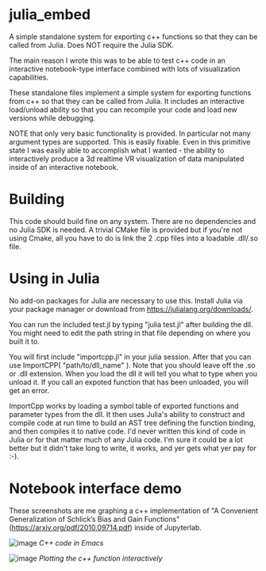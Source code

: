# julia_embed
A simple standalone system for exporting c++ functions so that they can be called from Julia. Does NOT require the Julia SDK.

The main reason I wrote this was to be able to test c++ code in an interactive notebook-type interface combined with lots of visualization capabilities.

These standalone files implement a simple system for exporting functions from c++ so that they can be called from Julia. It includes an interactive load/unload ability
so that you can recompile your code and load new versions while debugging.

NOTE that only very basic functionality is provided. In particular not many argument types are supported. This is easily fixable. Even in this primitive state I was easily able
to accomplish what I wanted - the ability to interactively produce a 3d realtime VR visualization of data manipulated inside of an interactive notebook.

# Building
This code should build fine on any system. There are no dependencies and no Julia SDK is needed. A trivial CMake file is provided but if you're not using Cmake, all 
you have to do is link the 2 .cpp files into a loadable .dll/.so file.

# Using in Julia
No add-on packages for Julia are necessary to use this. Install Julia via your package manager or download from https://julialang.org/downloads/. 

You can run the included test.jl by typing "julia test.jl" after building the dll. You might need to edit the path string in that file depending on where you built it to.

You will first include "importcpp.jl" in your julia session. After that you can use ImportCPP( "path/to/dll_name" ). Note that you should leave off the .so or .dll extension.
When you load the dll it will tell you what to type when you unload it. If you call an expoted function that has been unloaded, you will get an error.

ImportCpp works by loading a symbol table of exported functions and parameter types from the dll. It then uses Julia's ability to construct and compile code 
at run time to build an AST tree defining the function binding, and then compiles it to native code. I'd never written this kind of code in Julia or for that
matter much of any Julia code. I'm sure it could be a lot better but it didn't take long to write, it works, and yer gets what yer pay for :-).

# Notebook interface demo
These screenshots are me graphing a c++ implementation of "A Convenient Generalization of Schlick’s Bias and Gain Functions" (https://arxiv.org/pdf/2010.09714.pdf)
inside of Jupyterlab.

![image](https://github.com/aachrisg/julia_embed/assets/43356352/02f80cfa-9252-45d8-b3bb-d01d8d9d55b3)
*C++ code in Emacs*

![image](https://github.com/aachrisg/julia_embed/assets/43356352/ecc762a8-d78a-49f1-9a20-5a3a4e0ba378)
*Plotting the c++ function interactively*


